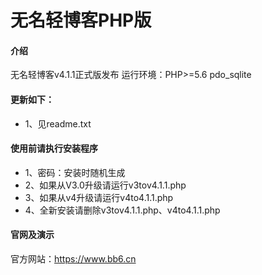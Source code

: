 # 无名轻博客PHP版

 

#### 介绍

无名轻博客v4.1.1正式版发布
运行环境：PHP>=5.6 pdo_sqlite

#### 更新如下：

- 1、见readme.txt

#### 使用前请执行安装程序


- 1、密码：安装时随机生成
- 2、如果从V3.0升级请运行v3tov4.1.1.php
- 3、如果从v4升级请运行v4to4.1.1.php
- 4、全新安装请删除v3tov4.1.1.php、v4to4.1.1.php

#### 官网及演示

官方网站：https://www.bb6.cn
